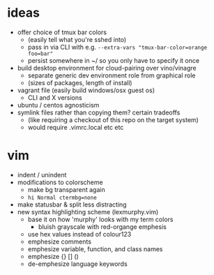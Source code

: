 # ideas

- offer choice of tmux bar colors 
  - (easily tell what you're sshed into)
   - pass in via CLI with e.g. `--extra-vars "tmux-bar-color=orange foo=bar"`
   - persist somewhere in ~/ so you only have to specify it once
- build desktop environment for cloud-pairing over vino/vinagre
  - separate generic dev environment role from graphical role
  - (sizes of packages, length of install)
- vagrant file (easily build windows/osx guest os)
  - CLI and X versions
- ubuntu / centos agnosticism
- symlink files rather than copying them? certain tradeoffs
  - (like requiring a checkout of this repo on the target system)
  - would require .vimrc.local etc etc

# vim

- indent / unindent
- modifications to colorscheme
    - make bg transparent again
    - `hi Normal ctermbg=none`
- make statusbar & split less distracting
- new syntax highlighting scheme (lexmurphy.vim)
    - base it on how 'murphy' looks with my term colors
      - bluish grayscale with red-organge emphesis
    - use hex values instead of colour123
    - emphesize comments
    - emphesize variable, function, and class names
    - emphesize {} [] ()
    - de-emphesize language keywords
